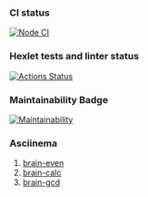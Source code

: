 ### CI status

[![Node CI](https://github.com/ErKir/backend-project-lvl1/workflows/Node_CI/badge.svg?event=push)](https://github.com/ErKir/backend-project-lvl1/actions/workflows/github-actions-demo.yml)

### Hexlet tests and linter status

[![Actions Status](https://github.com/ErKir/backend-project-lvl1/workflows/hexlet-check/badge.svg)](https://github.com/ErKir/backend-project-lvl1/actions)

### Maintainability Badge

[![Maintainability](https://api.codeclimate.com/v1/badges/a99a88d28ad37a79dbf6/maintainability)](https://codeclimate.com/github/codeclimate/codeclimate/maintainability)

### Asciinema

1. [brain-even](https://asciinema.org/a/T21fCwgmmoJ5OJKhLekxxkAsl)
2. [brain-calc](https://asciinema.org/a/489152)
3. [brain-gcd](https://asciinema.org/a/2zkEHiEEtDERt2iUOdOgexO2T)
